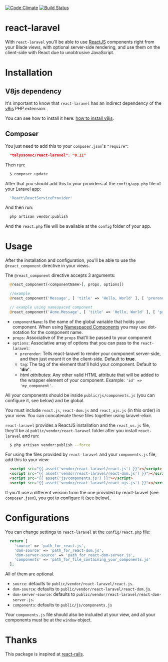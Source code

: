 [![Code Climate](https://codeclimate.com/github/talyssonoc/react-laravel/badges/gpa.svg)](https://codeclimate.com/github/talyssonoc/react-laravel) [![Build Status](https://travis-ci.org/talyssonoc/react-laravel.svg?branch=master)](https://travis-ci.org/talyssonoc/react-laravel)

# react-laravel

With `react-laravel` you'll be able to use [ReactJS](https://facebook.github.io/react/) components right from your Blade views, with optional server-side rendering, and use them on the client-side with React due to unobtrusive JavaScript.

# Installation

## V8js dependency

It's important to know that `react-laravel` has an indirect dependency of the [v8js](https://pecl.php.net/package/v8js) PHP extension.

You can see how to install it here: [how to install v8js](install_v8js.md).

## Composer

You just need to add this to your `composer.json`'s `"require"`:

```json
  "talyssonoc/react-laravel": "0.11"
```

Then run:

```sh
  $ composer update
```

After that you should add this to your providers at the `config/app.php` file of your Laravel app:

```php
  'React\ReactServiceProvider'
```

And then run:

```sh
  php artisan vendor:publish
```

And the `react.php` file will be available at the `config` folder of your app.

# Usage

After the installation and configuration, you'll be able to use the `@react_component` directive in your views.

The `@react_component` directive accepts 3 arguments:

```php
  @react_component(<componentName>[, props, options])

  //example
  @react_component('Message', [ 'title' => 'Hello, World' ], [ 'prerender' => true ])

  // example using namespaced component
  @react_component('Acme.Message', [ 'title' => 'Hello, World' ], [ 'prerender' => true ])
```

* `componentName`: Is the name of the global variable that holds your component.  When using [Namespaced Components](https://facebook.github.io/react/docs/jsx-in-depth.html#namespaced-components) you may use dot-notation for the component name.
* `props`: Associative of the `props` that'll be passed to your component
* `options`: Associative array of options that you can pass to the `react-laravel`:
  * `prerender`: Tells react-laravel to render your component server-side, and then just _mount_ it on the client-side. Default to __true__.
  * `tag`: The tag of the element that'll hold your component. Default to __'div'__.
  * _html attributes_: Any other valid HTML attribute that will be added to the wrapper element of your component. Example: `'id' => 'my_component'`.

All your components should be inside `public/js/components.js` (you can configure it, see below) and be global.

You must include `react.js`, `react-dom.js` and `react_ujs.js` (in this order) in your view. You can concatenate these files together using laravel-elixir.

`react-laravel` provides a ReactJS installation and the `react_us.js` file, they'll be at `public/vendor/react-laravel` folder after you install `react-laravel` and run:

```sh
  $ php artisan vendor:publish --force
```

For using the files provided by `react-laravel` and your `components.js` file, add this to your view:

```html
  <script src="{{ asset('vendor/react-laravel/react.js') }}"></script>
  <script src="{{ asset('vendor/react-laravel/react-dom.js') }}"></script>
  <script src="{{ asset('js/components.js') }}"></script>
  <script src="{{ asset('vendor/react-laravel/react_ujs.js') }}"></script>
```

If you'll use a different version from the one provided by react-laravel (see `composer.json`), you got to configure it (see below).

# Configurations

You can change settings to `react-laravel` at the `config/react.php` file:

```php
  return [
    'source' => 'path_for_react.js',
    'dom-source' => 'path_for_react-dom.js',
    'dom-server-source' => 'path_for_react-dom-server.js',
    'components' => 'path_for_file_containing_your_components.js'
  ];
```

All of them are optional.

* `source`: defaults to `public/vendor/react-laravel/react.js`.
* `dom-source`: defaults to `public/vendor/react-laravel/react-dom.js`.
* `dom-server-source`: defaults to `public/vendor/react-laravel/react-dom-server.js`.
* `components`: defaults to `public/js/components.js`

Your `components.js` file should also be included at your view, and all your components must be at the `window` object.

# Thanks

This package is inspired at [react-rails](https://github.com/reactjs/react-rails).
